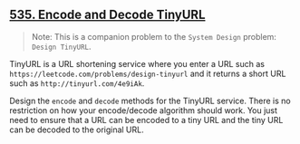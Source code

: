 ## [535. Encode and Decode TinyURL](https://leetcode.com/problems/encode-and-decode-tinyurl/)

> Note: This is a companion problem to the `System Design` problem: `Design TinyURL`.

TinyURL is a URL shortening service where you enter a URL such as `https://leetcode.com/problems/design-tinyurl` and it returns a short URL such as `http://tinyurl.com/4e9iAk`.

Design the `encode` and `decode` methods for the TinyURL service. There is no restriction on how your encode/decode algorithm should work. You just need to ensure that a URL can be encoded to a tiny URL and the tiny URL can be decoded to the original URL.